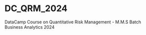 # DC_QRM_2024
DataCamp Course on Quantitative Risk Management - M.M.S Batch Business Analytics 2024
